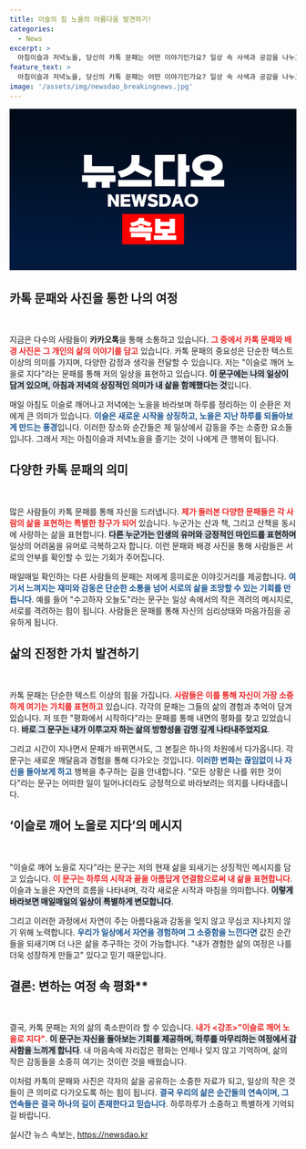 ```yaml
---
title: 이슬의 힘 노을의 아름다움 발견하기!
categories:
  - News
excerpt: >
  아침이슬과 저녁노을, 당신의 카톡 문패는 어떤 이야기인가요? 일상 속 사색과 공감을 나누고, 서로의 삶을 들여다보는 재미있는 여정으로 초대합니다!
feature_text: >
  아침이슬과 저녁노을, 당신의 카톡 문패는 어떤 이야기인가요? 일상 속 사색과 공감을 나누고, 서로의 삶을 들여다보는 재미있는 여정으로 초대합니다!
image: '/assets/img/newsdao_breakingnews.jpg'
---
```


<p><img src="/assets/img/newsdao_breakingnews.jpg" alt="ontimetimes 속보" /></p>

<h2 data-ke-size="size26">카톡 문패와 사진을 통한 나의 여정</h2>

<p data-ke-size="size16">&nbsp;</p>

<p>지금은 다수의 사람들이 <strong>카카오톡</strong>을 통해 소통하고 있습니다. <b><span style="color: #ee2323;">그 중에서 카톡 문패와 배경 사진은 그 개인의 삶의 이야기를 담고</span></b> 있습니다. 카톡 문패의 중요성은 단순한 텍스트 이상의 의미를 가지며, 다양한 감정과 생각을 전달할 수 있습니다. 저는 "이슬로 깨어 노을로 지다"라는 문패를 통해 저의 일상을 표현하고 있습니다. <b><span style="background-color: #21538527;">이 문구에는 나의 일상이 담겨 있으며, 아침과 저녁의 상징적인 의미가 내 삶을 함께했다는 것</span></b>입니다.</p>

<p>매일 아침도 이슬로 깨어나고 저녁에는 노을을 바라보며 하루를 정리하는 이 순환은 저에게 큰 의미가 있습니다. <b><span style="color: #1a5490;">이슬은 새로운 시작을 상징하고, 노을은 지난 하루를 되돌아보게 만드는 풍경</span></b>입니다. 이러한 장소와 순간들은 제 일상에서 감동을 주는 소중한 요소들입니다. 그래서 저는 아침이슬과 저녁노을을 즐기는 것이 나에게 큰 행복이 됩니다.</p>

<h2 data-ke-size="size26">다양한 카톡 문패의 의미</h2>

<p data-ke-size="size16">&nbsp;</p>

<p>많은 사람들이 카톡 문패를 통해 자신을 드러냅니다. <b><span style="color: #ee2323;">제가 둘러본 다양한 문패들은 각 사람의 삶을 표현하는 특별한 창구가 되어</span></b> 있습니다. 누군가는 산과 책, 그리고 산책을 동시에 사랑하는 삶을 표현합니다. <b><span style="background-color: #21538527;">다른 누군가는 인생의 유머와 긍정적인 마인드를 표현하며</span></b> 일상의 어려움을 유머로 극복하고자 합니다. 이런 문패와 배경 사진을 통해 사람들은 서로의 안부를 확인할 수 있는 기회가 주어집니다.</p>

<p>매일매일 확인하는 다른 사람들의 문패는 저에게 흥미로운 이야깃거리를 제공합니다. <b><span style="color: #1a5490;">여기서 느껴지는 재미와 감동은 단순한 소통을 넘어 서로의 삶을 조망할 수 있는 기회를 만듭니다</span></b>. 예를 들어 "수고하자 오늘도"라는 문구는 일상 속에서의 작은 격려의 메시지로, 서로를 격려하는 힘이 됩니다. 사람들은 문패를 통해 자신의 심리상태와 마음가짐을 공유하게 됩니다.</p>

<h2 data-ke-size="size26">삶의 진정한 가치 발견하기</h2>

<p data-ke-size="size16">&nbsp;</p>

<p>카톡 문패는 단순한 텍스트 이상의 힘을 가집니다. <b><span style="color: #ee2323;">사람들은 이를 통해 자신이 가장 소중하게 여기는 가치를 표현하고</span></b> 있습니다. 각각의 문패는 그들의 삶의 경험과 추억이 담겨 있습니다. 저 또한 "평화에서 시작하다"라는 문패를 통해 내면의 평화를 찾고 있었습니다. <b><span style="background-color: #21538527;">바로 그 문구는 내가 이루고자 하는 삶의 방향성을 감명 깊게 나타내주었지요</span></b>.</p>

<p>그리고 시간이 지나면서 문패가 바뀌면서도, 그 본질은 하나의 차원에서 다가옵니다. 각 문구는 새로운 깨달음과 경험을 통해 다가오는 것입니다. <b><span style="color: #1a5490;">이러한 변화는 끊임없이 나 자신을 돌아보게 하고</span></b> 행복을 추구하는 길을 안내합니다. "모든 상황은 나를 위한 것이다"라는 문구는 어떠한 일이 일어나더라도 긍정적으로 바라보려는 의지를 나타내줍니다.</p>

<h2 data-ke-size="size26">‘이슬로 깨어 노을로 지다’의 메시지</h2>

<p data-ke-size="size16">&nbsp;</p>

<p>"이슬로 깨어 노을로 지다"라는 문구는 저의 현재 삶을 되새기는 상징적인 메시지를 담고 있습니다. <b><span style="color: #ee2323;">이 문구는 하루의 시작과 끝을 아름답게 연결함으로써 내 삶을 표현합니다</span></b>. 이슬과 노을은 자연의 흐름을 나타내며, 각각 새로운 시작과 마침을 의미합니다. <b><span style="background-color: #21538527;">이렇게 바라보면 매일매일의 일상이 특별하게 변모합니다</span></b>.</p>

<p>그리고 이러한 과정에서 자연이 주는 아름다움과 감동을 잊지 않고 무심코 지나치지 않기 위해 노력합니다. <b><span style="color: #1a5490;">우리가 일상에서 자연을 경험하며 그 소중함을 느낀다면</span></b> 값진 순간들을 되새기며 더 나은 삶을 추구하는 것이 가능합니다. "내가 경험한 삶의 여정은 나를 더욱 성장하게 만들고" 있다고 믿기 때문입니다.</p>

<h2 data-ke-size="size26">결론: 변하는 여정 속 평화**</h2>

<p data-ke-size="size16">&nbsp;</p>

<p>결국, 카톡 문패는 저의 삶의 축소판이라 할 수 있습니다. <b><span style="color: #ee2323;">내가 &lt;강조&gt;"이슬로 깨어 노을로 지다"</강조&gt;라고 정한 이유는 그 자체로 저에게 깊은 의미가 있기 때문입니다</span></b>. <b><span style="background-color: #21538527;">이 문구는 자신을 돌아보는 기회를 제공하며, 하루를 마무리하는 여정에서 감사함을 느끼게 합니다</span></b>. 내 마음속에 자리잡은 평화는 언제나 잊지 않고 기억하며, 삶의 작은 감동들을 소중히 여기는 것이란 것을 배웠습니다.</p>

<p>이처럼 카톡의 문패와 사진은 각자의 삶을 공유하는 소중한 자료가 되고, 일상의 작은 것들이 큰 의미로 다가오도록 하는 힘이 됩니다. <b><span style="color: #1a5490;">결국 우리의 삶은 순간들의 연속이며, 그 연속들은 결국 하나의 길이 존재한다고 믿습니다</span></b>. 하루하루가 소중하고 특별하게 기억되길 바랍니다.</p>
실시간 뉴스 속보는, <a href="https://newsdao.kr" rel="dofollow">https://newsdao.kr</a>


